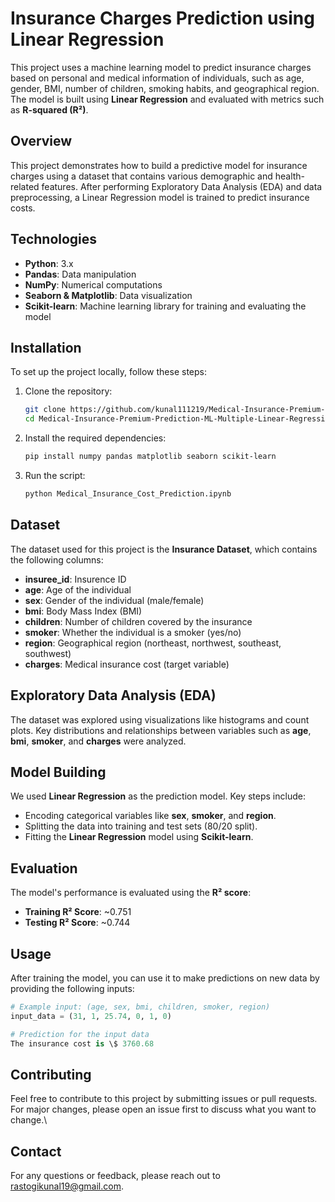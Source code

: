 # Insurance Charges Prediction using Linear Regression

This project uses a machine learning model to predict insurance charges based on personal and medical information of individuals, such as age, gender, BMI, number of children, smoking habits, and geographical region. The model is built using **Linear Regression** and evaluated with metrics such as **R-squared (R²)**.

## Overview
This project demonstrates how to build a predictive model for insurance charges using a dataset that contains various demographic and health-related features. After performing Exploratory Data Analysis (EDA) and data preprocessing, a Linear Regression model is trained to predict insurance costs.

## Technologies
- **Python**: 3.x
- **Pandas**: Data manipulation
- **NumPy**: Numerical computations
- **Seaborn & Matplotlib**: Data visualization
- **Scikit-learn**: Machine learning library for training and evaluating the model

## Installation

To set up the project locally, follow these steps:

1. Clone the repository:
    ```bash
    git clone https://github.com/kunal111219/Medical-Insurance-Premium-Prediction-ML-Multiple-Linear-Regression.git 
    cd Medical-Insurance-Premium-Prediction-ML-Multiple-Linear-Regression
    ```

2. Install the required dependencies:
    ```bash
    pip install numpy pandas matplotlib seaborn scikit-learn
    ```

3. Run the script:
    ```bash
    python Medical_Insurance_Cost_Prediction.ipynb
    ```

## Dataset

The dataset used for this project is the **Insurance Dataset**, which contains the following columns:

- **insuree_id**: Insurence ID 
- **age**: Age of the individual
- **sex**: Gender of the individual (male/female)
- **bmi**: Body Mass Index (BMI)
- **children**: Number of children covered by the insurance
- **smoker**: Whether the individual is a smoker (yes/no)
- **region**: Geographical region (northeast, northwest, southeast, southwest)
- **charges**: Medical insurance cost (target variable)

## Exploratory Data Analysis (EDA)

The dataset was explored using visualizations like histograms and count plots. Key distributions and relationships between variables such as **age**, **bmi**, **smoker**, and **charges** were analyzed.

## Model Building

We used **Linear Regression** as the prediction model. Key steps include:
- Encoding categorical variables like **sex**, **smoker**, and **region**.
- Splitting the data into training and test sets (80/20 split).
- Fitting the **Linear Regression** model using **Scikit-learn**.

## Evaluation

The model's performance is evaluated using the **R² score**:
- **Training R² Score**: ~0.751
- **Testing R² Score**: ~0.744

## Usage

After training the model, you can use it to make predictions on new data by providing the following inputs:

```python
# Example input: (age, sex, bmi, children, smoker, region)
input_data = (31, 1, 25.74, 0, 1, 0)

# Prediction for the input data
The insurance cost is \$ 3760.68
```

## Contributing

Feel free to contribute to this project by submitting issues or pull requests. For major changes, please open an issue first to discuss what you want to change.\

## Contact

For any questions or feedback, please reach out to <rastogikunal19@gmail.com>.
